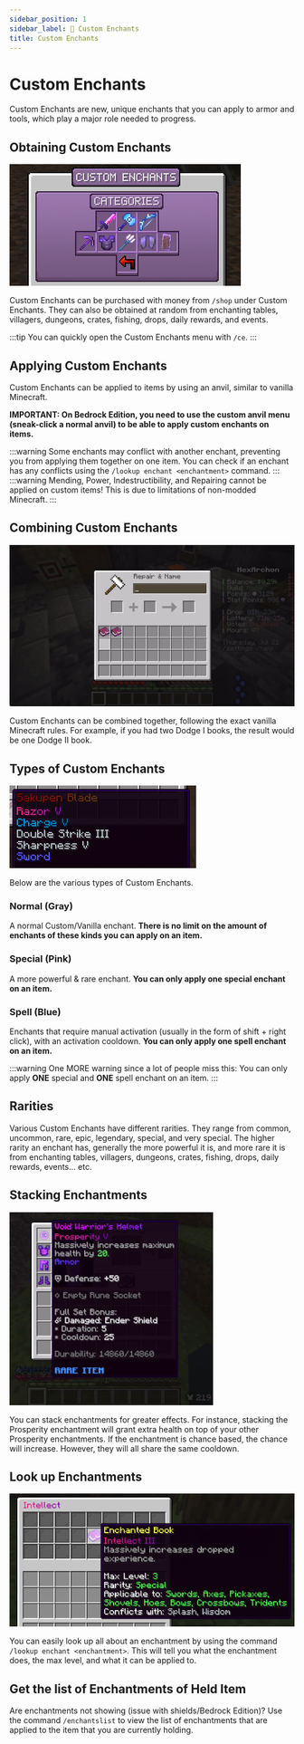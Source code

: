 ```yaml
---
sidebar_position: 1
sidebar_label: 📔 Custom Enchants
title: Custom Enchants
---
```


# Custom Enchants

Custom Enchants are new, unique enchants that you can apply to armor and tools, which play a major role needed to progress.

## Obtaining Custom Enchants

![Custom Enchants](./img/ce/ce-categories.png)

Custom Enchants can be purchased with money from `/shop` under Custom Enchants. They can also be obtained at random from enchanting tables, villagers, dungeons, crates, fishing, drops, daily rewards, and events.

:::tip
You can quickly open the Custom Enchants menu with `/ce`.
:::

## Applying Custom Enchants

Custom Enchants can be applied to items by using an anvil, similar to vanilla Minecraft.

**IMPORTANT: On Bedrock Edition, you need to use the custom anvil menu (sneak-click a normal anvil) to be able to apply custom enchants on items.**

:::warning
Some enchants may conflict with another enchant, preventing you from applying them together on one item. You can check if an enchant has any conflicts using the `/lookup enchant <enchantment>` command.
:::
:::warning
Mending, Power, Indestructibility, and Repairing cannot be applied on custom items! This is due to limitations of non-modded Minecraft.
:::

## Combining Custom Enchants

![Combining Enchants](./img/ce/ce-combine.gif)

Custom Enchants can be combined together, following the exact vanilla Minecraft rules. For example, if you had two Dodge I books, the result would be one Dodge II book.

## Types of Custom Enchants

![Enchant Types](./img/ce/ce-types.png)

Below are the various types of Custom Enchants.

### Normal (Gray)
A normal Custom/Vanilla enchant. **There is no limit on the amount of enchants of these kinds you can apply on an item.** <br />
### Special (Pink)
A more powerful & rare enchant. **You can only apply one special enchant on an item.**<br />
### Spell (Blue)
Enchants that require manual activation (usually in the form of shift + right click), with an activation cooldown. **You can only apply one spell enchant on an item.**<br />

:::warning
One MORE warning since a lot of people miss this: You can only apply **ONE** special and **ONE** spell enchant on an item.
:::

## Rarities

Various Custom Enchants have different rarities. They range from common, uncommon, rare, epic, legendary, special, and very special. The higher rarity an enchant has, generally the more powerful it is, and more rare it is from enchanting tables, villagers, dungeons, crates, fishing, drops, daily rewards, events... etc.

## Stacking Enchantments
![Stacking Enchantments](./img/ce/ce-stacking.gif)

You can stack enchantments for greater effects. For instance, stacking the Prosperity enchantment will grant extra health on top of your other Prosperity enchantments. If the enchantment is chance based, the chance will increase. However, they will all share the same cooldown.

## Look up Enchantments
![Lookup Enchantments](./img/ce/ce-whatis.png)

You can easily look up all about an enchantment by using the command `/lookup enchant <enchantment>`. This will tell you what the enchantment does, the max level, and what it can be applied to.

## Get the list of Enchantments of Held Item

Are enchantments not showing (issue with shields/Bedrock Edition)? Use the command `/enchantslist` to view the list of enchantments that are applied to the item that you are currently holding.